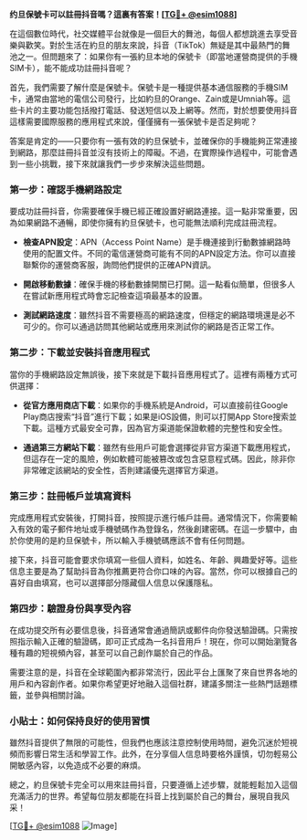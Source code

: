**约旦保號卡可以註冊抖音嗎？這裏有答案！[[TG💪+ @esim1088](https://t.me/s/esim1088)]**

在這個數位時代，社交媒體平台就像是一個巨大的舞池，每個人都想跳進去享受音樂與歡笑。對於生活在約旦的朋友來說，抖音（TikTok）無疑是其中最熱門的舞池之一。但問題來了：如果你有一張約旦本地的保號卡（即當地運營商提供的手機SIM卡），能不能成功註冊抖音呢？

首先，我們需要了解什麼是保號卡。保號卡是一種提供基本通信服務的手機SIM卡，通常由當地的電信公司發行，比如約旦的Orange、Zain或是Umniah等。這些卡片的主要功能包括撥打電話、發送短信以及上網等。然而，對於想要使用抖音這樣需要國際服務的應用程式來說，僅僅擁有一張保號卡是否足夠呢？

答案是肯定的——只要你有一張有效的約旦保號卡，並確保你的手機能夠正常連接到網路，那麼註冊抖音並沒有技術上的障礙。不過，在實際操作過程中，可能會遇到一些小挑戰，接下來就讓我們一步步來解決這些問題。

### 第一步：確認手機網路設定

要成功註冊抖音，你需要確保手機已經正確設置好網路連接。這一點非常重要，因為如果網路不通暢，即使你擁有約旦保號卡，也可能無法順利完成註冊流程。

* **檢查APN設定**：APN（Access Point Name）是手機連接到行動數據網路時使用的配置文件。不同的電信運營商可能有不同的APN設定方法。你可以直接聯繫你的運營商客服，詢問他們提供的正確APN資訊。
  
* **開啟移動數據**：確保手機的移動數據開關已打開。這一點看似簡單，但很多人在嘗試新應用程式時會忘記檢查這項最基本的設置。

* **測試網路速度**：雖然抖音不需要極高的網路速度，但穩定的網路環境還是必不可少的。你可以通過訪問其他網站或應用來測試你的網路是否正常工作。

### 第二步：下載並安裝抖音應用程式

當你的手機網路設定無誤後，接下來就是下載抖音應用程式了。這裡有兩種方式可供選擇：

* **從官方應用商店下載**：如果你的手機系統是Android，可以直接前往Google Play商店搜索“抖音”進行下載；如果是iOS設備，則可以打開App Store搜索並下載。這種方式最安全可靠，因為官方渠道能保證軟體的完整性和安全性。

* **通過第三方網站下載**：雖然有些用戶可能會選擇從非官方渠道下載應用程式，但這存在一定的風險，例如軟體可能被篡改或包含惡意程式碼。因此，除非你非常確定該網站的安全性，否則建議優先選擇官方渠道。

### 第三步：註冊帳戶並填寫資料

完成應用程式安裝後，打開抖音，按照提示進行帳戶註冊。通常情況下，你需要輸入有效的電子郵件地址或手機號碼作為登錄名，然後創建密碼。在這一步驟中，由於你使用的是約旦保號卡，所以輸入手機號碼應該不會有任何問題。

接下來，抖音可能會要求你填寫一些個人資料，如姓名、年齡、興趣愛好等。這些信息主要是為了幫助抖音為你推薦更符合你口味的內容。當然，你可以根據自己的喜好自由填寫，也可以選擇部分隱藏個人信息以保護隱私。

### 第四步：驗證身份與享受內容

在成功提交所有必要信息後，抖音通常會通過簡訊或郵件向你發送驗證碼。只需按照指示輸入正確的驗證碼，即可正式成為一名抖音用戶！現在，你可以開始瀏覽各種有趣的短視頻內容，甚至可以自己創作屬於自己的作品。

需要注意的是，抖音在全球範圍內都非常流行，因此平台上匯聚了來自世界各地的用戶和內容創作者。如果你希望更好地融入這個社群，建議多關注一些熱門話題標籤，並參與相關討論。

### 小貼士：如何保持良好的使用習慣

雖然抖音提供了無限的可能性，但我們也應該注意控制使用時間，避免沉迷於短視頻而影響日常生活和學習工作。此外，在分享個人信息時要格外謹慎，切勿輕易公開敏感內容，以免造成不必要的麻煩。

總之，約旦保號卡完全可以用來註冊抖音，只要遵循上述步驟，就能輕鬆加入這個充滿活力的世界。希望每位朋友都能在抖音上找到屬於自己的舞台，展現自我风采！

[[TG💪+ @esim1088](https://t.me/s/esim1088) ![Image](https://i.postimg.cc/4NQfJmqS/Snipaste-2025-05-13-00-14-12.png)]